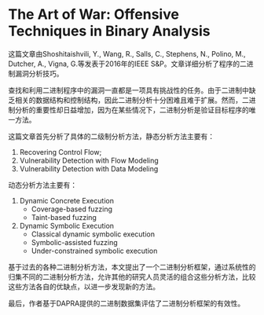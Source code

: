 # The Art of War: Offensive Techniques in Binary Analysis

这篇文章由Shoshitaishvili, Y., Wang, R., Salls, C., Stephens, N., Polino, M., Dutcher, A., Vigna, G.等发表于2016年的IEEE S&P。文章详细分析了程序的二进制漏洞分析技巧。

查找和利用二进制程序中的漏洞一直都是一项具有挑战性的任务。由于二进制中缺乏相关的数据结构和控制结构，因此二进制分析十分困难且难于扩展。然而，二进制分析的重要性却日益增加，因为在某些情况下，二进制分析是验证目标程序的唯一方法。

这篇文章首先分析了具体的二级制分析方法，静态分析方法主要有：
1. Recovering Control Flow;
2. Vulnerability Detection with Flow Modeling
3. Vulnerability Detection with Data Modeling

动态分析方法主要有：
1. Dynamic Concrete Execution
	- Coverage-based fuzzing
	- Taint-based fuzzing
2. Dynamic Symbolic Execution
	- Classical dynamic symbolic execution
	- Symbolic-assisted fuzzing
	- Under-constrained symbolic execution


基于过去的各种二进制分析方法，本文提出了一个二进制分析框架，通过系统性的归集不同的二进制分析方法，允许其他的研究人员灵活的组合这些分析方法，比较这些方法各自的优缺点，以进一步发现新的方法。

最后，作者基于DAPRA提供的二进制数据集评估了二进制分析框架的有效性。